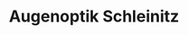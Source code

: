 ---
title: "Augenoptik Schleinitz"
url: /neukirchen-pleisse/augenoptik-schleinitz/
shop: Optiker
---